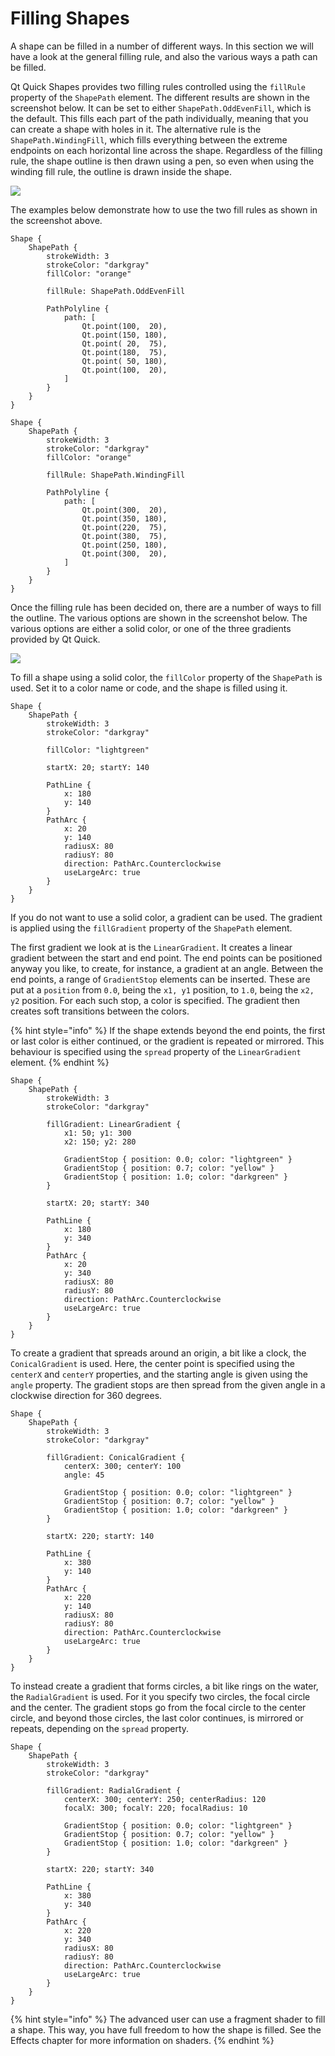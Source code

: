 # Filling Shapes

A shape can be filled in a number of different ways. In this section we will have a look at the general filling rule, and also the various ways a path can be filled.

Qt Quick Shapes provides two filling rules controlled using the `fillRule` property of the `ShapePath` element. The different results are shown in the screenshot below. It can be set to either `ShapePath.OddEvenFill`, which is the default. This fills each part of the path individually, meaning that you can create a shape with holes in it. The alternative rule is the `ShapePath.WindingFill`, which fills everything between the extreme endpoints on each horizontal line across the shape. Regardless of the filling rule, the shape outline is then drawn using a pen, so even when using the winding fill rule, the outline is drawn inside the shape.

![](assets/automatic/fillmode.png)

The examples below demonstrate how to use the two fill rules as shown in the screenshot above.

```
Shape {
    ShapePath {
        strokeWidth: 3
        strokeColor: "darkgray"
        fillColor: "orange"
        
        fillRule: ShapePath.OddEvenFill
        
        PathPolyline {
            path: [
                Qt.point(100,  20),
                Qt.point(150, 180),
                Qt.point( 20,  75),
                Qt.point(180,  75),
                Qt.point( 50, 180),
                Qt.point(100,  20),
            ]
        }
    }
}
```

```
Shape {
    ShapePath {
        strokeWidth: 3
        strokeColor: "darkgray"
        fillColor: "orange"
        
        fillRule: ShapePath.WindingFill
        
        PathPolyline {
            path: [
                Qt.point(300,  20),
                Qt.point(350, 180),
                Qt.point(220,  75),
                Qt.point(380,  75),
                Qt.point(250, 180),
                Qt.point(300,  20),
            ]
        }
    }
}
```

Once the filling rule has been decided on, there are a number of ways to fill the outline. The various options are shown in the screenshot below. The various options are either a solid color, or one of the three gradients provided by Qt Quick.

![](assets/automatic/gradients.png)

To fill a shape using a solid color, the `fillColor` property of the `ShapePath` is used. Set it to a color name or code, and the shape is filled using it.

```
Shape {
    ShapePath {
        strokeWidth: 3
        strokeColor: "darkgray"
        
        fillColor: "lightgreen"
        
        startX: 20; startY: 140

        PathLine {
            x: 180
            y: 140
        }
        PathArc {
            x: 20
            y: 140
            radiusX: 80
            radiusY: 80
            direction: PathArc.Counterclockwise
            useLargeArc: true
        }
    }
}
```

If you do not want to use a solid color, a gradient can be used. The gradient is applied using the `fillGradient` property of the `ShapePath` element.

The first gradient we look at is the `LinearGradient`. It creates a linear gradient between the start and end point. The end points can be positioned anyway you like, to create, for instance, a gradient at an angle. Between the end points, a range of `GradientStop` elements can be inserted. These are put at a `position` from `0.0`, being the `x1, y1` position, to `1.0`, being the `x2, y2` position. For each such stop, a color is specified. The gradient then creates soft transitions between the colors.

{% hint style="info" %}
If the shape extends beyond the end points, the first or last color is either continued, or the gradient is repeated or mirrored. This behaviour is specified using the `spread` property of the `LinearGradient` element.
{% endhint %}

```
Shape {
    ShapePath {
        strokeWidth: 3
        strokeColor: "darkgray"
        
        fillGradient: LinearGradient {
            x1: 50; y1: 300
            x2: 150; y2: 280
            
            GradientStop { position: 0.0; color: "lightgreen" }
            GradientStop { position: 0.7; color: "yellow" }
            GradientStop { position: 1.0; color: "darkgreen" }
        }

        startX: 20; startY: 340

        PathLine {
            x: 180
            y: 340
        }
        PathArc {
            x: 20
            y: 340
            radiusX: 80
            radiusY: 80
            direction: PathArc.Counterclockwise
            useLargeArc: true
        }
    }
}
```

To create a gradient that spreads around an origin, a bit like a clock, the `ConicalGradient` is used. Here, the center point is specified using the `centerX` and `centerY` properties, and the starting angle is given using the `angle` property. The gradient stops are then spread from the given angle in a clockwise direction for 360 degrees.

```
Shape {
    ShapePath {
        strokeWidth: 3
        strokeColor: "darkgray"
        
        fillGradient: ConicalGradient {
            centerX: 300; centerY: 100
            angle: 45
            
            GradientStop { position: 0.0; color: "lightgreen" }
            GradientStop { position: 0.7; color: "yellow" }
            GradientStop { position: 1.0; color: "darkgreen" }
        }
        
        startX: 220; startY: 140

        PathLine {
            x: 380
            y: 140
        }
        PathArc {
            x: 220
            y: 140
            radiusX: 80
            radiusY: 80
            direction: PathArc.Counterclockwise
            useLargeArc: true
        }
    }
}
```

To instead create a gradient that forms circles, a bit like rings on the water, the `RadialGradient` is used. For it you specify two circles, the focal circle and the center. The gradient stops go from the focal circle to the center circle, and beyond those circles, the last color continues, is mirrored or repeats, depending on the `spread` property.

```
Shape {
    ShapePath {
        strokeWidth: 3
        strokeColor: "darkgray"
        
        fillGradient: RadialGradient {
            centerX: 300; centerY: 250; centerRadius: 120
            focalX: 300; focalY: 220; focalRadius: 10
            
            GradientStop { position: 0.0; color: "lightgreen" }
            GradientStop { position: 0.7; color: "yellow" }
            GradientStop { position: 1.0; color: "darkgreen" }
        }

        startX: 220; startY: 340

        PathLine {
            x: 380
            y: 340
        }
        PathArc {
            x: 220
            y: 340
            radiusX: 80
            radiusY: 80
            direction: PathArc.Counterclockwise
            useLargeArc: true
        }
    }
}
```

{% hint style="info" %}
The advanced user can use a fragment shader to fill a shape. This way, you have full freedom to how the shape is filled. See the Effects chapter for more information on shaders.
{% endhint %}
